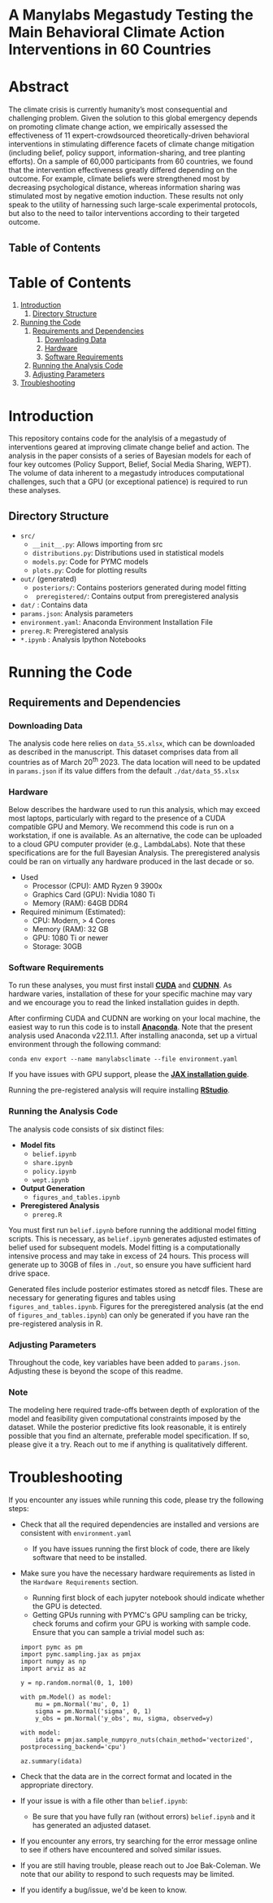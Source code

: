 # A Manylabs Megastudy​​ Testing the Main Behavioral Climate Action Interventions in 60 Countries


# Abstract

The climate crisis is currently humanity’s most consequential and challenging problem. Given the solution to this global emergency depends on promoting climate change action, we empirically assessed the effectiveness of 11 expert-crowdsourced theoretically-driven behavioral interventions in stimulating difference facets of climate change mitigation (including belief, policy support, information-sharing, and tree planting efforts). On a sample of 60,000 participants from 60 countries, we found that the intervention effectiveness greatly differed depending on the outcome. For example, climate beliefs were strengthened most by decreasing psychological distance, whereas information sharing was stimulated most by negative emotion induction. These results not only speak to the utility of harnessing such large-scale experimental protocols, but also to the need to tailor interventions according to their targeted outcome. 

## Table of Contents

# Table of Contents
1. [Introduction](#introduction)
   1. [Directory Structure](#directory-structure)
2. [Running the Code](#running-the-code)
   1. [Requirements and Dependencies](#requirements-and-dependencies)
      1. [Downloading Data](#downloading-data)
      2. [Hardware](#hardware)
      3. [Software Requirements](#software-requirements)
   2. [Running the Analysis Code](#running-the-analysis-code)
   3. [Adjusting Parameters](#adjusting-parameters)
3. [Troubleshooting](#troubleshooting)

# Introduction

This repository contains code for the analylsis of a megastudy of interventions geared at improving climate change belief and action. The analysis in the paper consists of a series of Bayesian models for each of four key outcomes (Policy Support, Belief, Social Media Sharing, WEPT). The volume of data inherent to a megastudy introduces computational challenges, such that a GPU (or exceptional patience) is required to run these analyses. 


## Directory Structure
- `src/`
    - `__init__.py`: Allows importing from src
    - `distributions.py`: Distributions used in statistical models
    - `models.py`: Code for PYMC models
    - `plots.py`: Code for plotting results
- `out/` (generated)
    - `posteriors/`: Contains posteriors generated during model fitting
    - ` preregistered/`: Contains output from preregistered analysis
- `dat/` : Contains data
- `params.json`: Analysis parameters
- `environment.yaml`: Anaconda Environment Installation File
- `prereg.R`: Preregistered analysis
- `*.ipynb` : Analysis Ipython Notebooks





# Running the Code 

## Requirements and Dependencies 

### Downloading Data
The analysis code here relies on `data_55.xlsx`, which can be downloaded as described in the manuscript. This dataset comprises data from all countries as of March 20<sup>th</sup> 2023. The data location will need to be updated in `params.json` if its value differs from the default `./dat/data_55.xlsx`

### Hardware
Below describes the hardware used to run this analysis, which may exceed most laptops, particularly with regard to the presence of a CUDA compatible GPU and Memory. We recommend this code is run on a workstation, if one is available. As an alternative, the code can be uploaded to a cloud GPU computer provider (e.g., LambdaLabs). Note that these specifications are for the full Bayesian Analysis. The preregistered analysis could be ran on virtually any hardware produced in the last decade or so. 

- Used
    - Processor (CPU): AMD Ryzen 9 3900x 
    - Graphics Card (GPU): Nvidia 1080 Ti
    - Memory (RAM): 64GB DDR4
- Required minimum  (Estimated):
    - CPU: Modern, > 4 Cores
    - Memory (RAM): 32 GB
    - GPU: 1080 Ti or newer
    - Storage: 30GB


### Software Requirements

To run these analyses, you must first install __[CUDA](https://developer.nvidia.com/cuda-downloads)__ and __[CUDNN](https://developer.nvidia.com/CUDNN)__. As hardware varies, installation of these for your specific machine may vary and we encourage you to read the linked installation guides in depth. 

After confirming CUDA and CUDNN are working on your local machine, the easiest way to run this code is to install __[Anaconda](https://docs.anaconda.com/anaconda/install/index.html)__. Note that the present analysis used Anaconda v22.11.1. After installing anaconda, set up a virtual environment through the following command: 

```
conda env export --name manylabsclimate --file environment.yaml
```

If you have issues with GPU support, please the __[JAX installation guide](https://github.com/google/jax#installation)__. 

Running the pre-registered analysis will require installing __[RStudio](https://posit.co/download/rstudio-desktop/)__. 

### Running the Analysis Code

The analysis code consists of six distinct files: 

- **Model fits**
    - `belief.ipynb` 
    - `share.ipynb` 
    - `policy.ipynb` 
    - `wept.ipynb`
- **Output Generation**
    - `figures_and_tables.ipynb` 
- **Preregistered Analysis**
    - `prereg.R` 

You must first run `belief.ipynb` before running the additional model fitting scripts. This is necessary, as `belief.ipynb` generates adjusted estimates of belief used for subsequent models. Model fitting is a computationally intensive process and may take in excess of 24 hours. This process will generate up to 30GB of files in `./out`, so ensure you have sufficient hard drive space. 

Generated files include posterior estimates stored as netcdf files. These are necessary for generating figures and tables using `figures_and_tables.ipynb`. Figures for the preregistered analysis (at the end of `figures_and_tables.ipynb`) can only be generated if you have ran the pre-registered analysis in R. 

### Adjusting Parameters

Throughout the code, key variables have been added to `params.json`. Adjusting these is beyond the scope of this readme. 


### Note
The modeling here required trade-offs between depth of exploration of the model and feasibility given computational constraints imposed by the dataset. While the posterior predictive fits look reasonable, it is entirely possible that you find an alternate, preferable model specification. If so, please give it a try. Reach out to me if anything is qualitatively different. 


# Troubleshooting

If you encounter any issues while running this code, please try the following steps:

- Check that all the required dependencies are installed and versions are consistent with `environment.yaml` 
    - If you have issues running the first block of code, there are likely software that need to be installed. 
- Make sure you have the necessary hardware requirements as listed in the `Hardware Requirements` section.
    - Running first block of each jupyter notebook should indicate whether the GPU is detected.
    - Getting GPUs running with PYMC's GPU sampling can be tricky, check forums and cofirm your GPU is working with sample code. Ensure that you can sample a trivial model such as: 

    ```
    import pymc as pm
    import pymc.sampling.jax as pmjax
    import numpy as np
    import arviz as az

    y = np.random.normal(0, 1, 100)

    with pm.Model() as model:
        mu = pm.Normal('mu', 0, 1)
        sigma = pm.Normal('sigma', 0, 1)
        y_obs = pm.Normal('y_obs', mu, sigma, observed=y)
    
    with model:
        idata = pmjax.sample_numpyro_nuts(chain_method='vectorized', postprocessing_backend='cpu')

    az.summary(idata)
    ```  
- Check that the data are in the correct format and located in the appropriate directory.
- If your issue is with a file other than `belief.ipynb`:
    - Be sure that you have fully ran (without errors) `belief.ipynb` and it has generated an adjusted dataset. 
- If you encounter any errors, try searching for the error message online to see if others have encountered and solved similar issues.
- If you are still having trouble, please reach out to Joe Bak-Coleman. We note that our ability to respond to such requests may be limited. 
- If you identify a bug/issue, we'd be keen to know. 









